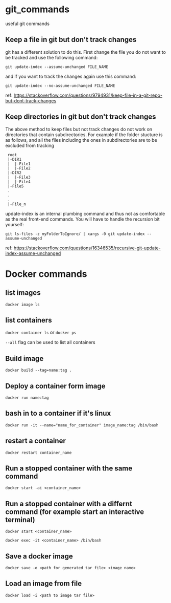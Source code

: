 # git_commands
useful git commands

## Keep a file in git but don't track changes

git has a different solution to do this. First change the file you do not want to be tracked and use the following command:

```git update-index --assume-unchanged FILE_NAME```

and if you want to track the changes again use this command:

```git update-index --no-assume-unchanged FILE_NAME```

ref: https://stackoverflow.com/questions/9794931/keep-file-in-a-git-repo-but-dont-track-changes


## Keep directories in git but don't track changes

The above method to keep files but not track changes do not work on directories that contain subdirectories. For example if the folder stucture is as follows, and all the files including the ones in subdirectories are to be excluded from tracking

```
 root   
 |-DIR1   
 |  |-File1   
 |  |-File2   
 |-DIR2   
 |  |-File3   
 |  |-File4   
 |-File5   
 .
 .
 .
 |-File_n
 ```
 
 update-index is an internal plumbing command and thus not as comfortable as the real front-end commands. You will have to handle the recursion bit yourself:

```git ls-files -z myFolderToIgnore/ | xargs -0 git update-index --assume-unchanged```

ref: https://stackoverflow.com/questions/16346535/recursive-git-update-index-assume-unchanged

# Docker commands

## list images
`docker image ls`

## list containers
`docker container ls`
or
`docker ps`

`--all` flag can be used to list all containers

## Build image
`docker build --tag=name:tag .`

## Deploy a container form image
`docker run name:tag`

## bash in to a container if it's linux
`docker run -it --name="name_for_container" image_name:tag /bin/bash`

## restart a container
`docker restart container_name`

## Run a stopped container with the same command
`docker start -ai <container_name>`

## Run a stopped container with a differnt command (for example start an interactive terminal)
`docker start <container_name>`

`docker exec -it <container_name> /bin/bash`

## Save a docker image
`docker save -o <path for generated tar file> <image name>`

## Load an image from file
`docker load -i <path to image tar file>`
